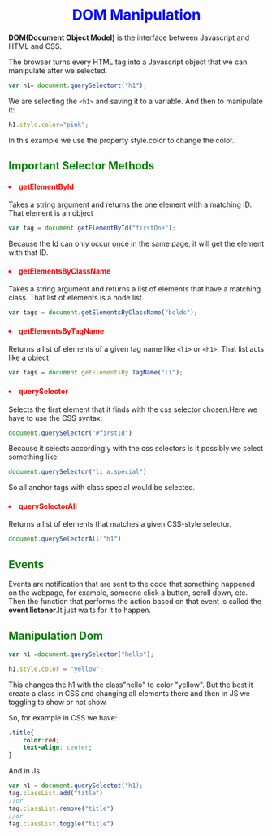 <h1>DOM Manipulation</h1>

**DOM(Document Object Model)** is the interface between Javascript and HTML and CSS.

The browser turns every HTML tag into a Javascript object that we can manipulate after we selected.

```javascript
var h1= document.querySelectort("h1");
```
We are selecting the `<h1>` and saving it to a variable. And then to manipulate it:

```javascript
h1.style.color="pink";
```
In this example we use the property style.color to change the color.

<h2>Important Selector Methods</h2>

<h4><li>getElementById</li></h4>

Takes a string argument and returns the one element with a matching ID. That element is an object

```javascript
var tag = document.getElementById("firstOne");
```
Because the Id can only occur once in the same page, it will get the element with that ID.

<h4><li>getElementsByClassName</li></h4>

Takes a string argument and returns a list of elements that have a matching class.  That list of elements is a node list.

```javascript
var tags = document.getElementsByClassName("bolds");
```

<h4><li>getElementsByTagName</li></h4>

Returns a list of elements of a given tag name like `<li>` or `<h1>`. That list acts like a object

```javascript
var tags = document.getElementsBy TagName("li");
```


<h4><li>querySelector</li></h4>

Selects the first element that it finds with the css selector chosen.Here we have to use the CSS syntax.

```javascript
document.querySelector("#firstId")
```

Because it selects accordingly with the css selectors is it possibly we select something like:
```javascript
document.querySelector("li a.special")
```
So all anchor tags with class special would be selected.

<h4><li>querySelectorAll</li></h4>


Returns a list of elements that matches a given CSS-style selector.
```javascript
document.querySelectorAll("h1")
```
<h2>Events</h2>

Events are notification that are sent to the code that something happened on the webpage, for example, someone click a button, scroll down, etc.
Then the function that performs the action based on that event is called the <b>event listener</b>.It just waits for it to happen.


<h2>Manipulation Dom</h2>

```javascript
var h1 =document.querySelector("hello");

h1.style.color = "yellow";

```
This changes the h1 with the class"hello" to color "yellow". But the best it create a class in CSS and changing all elements there and then in JS we toggling to show or not show.

So, for example in CSS we have:

```css
.title{
    color:red;
    text-align: center;
}
```
And in Js
```javascript
var h1 = document.querySelectot("h1);
tag.classList.add("title")
//or
tag.classList.remove("title")
//or
tag.classList.toggle("title")


```


 <style>
        h1 {
            color:blue;
            text-align:center;
        }

        h2{
            color:green;
        }

        h4{
            color:red;
        }

</style>
